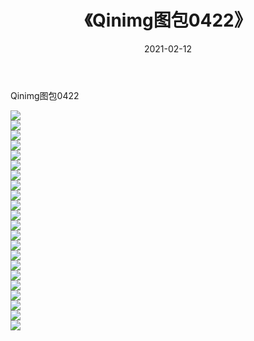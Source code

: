 ﻿---
layout: post
title:  《Qinimg图包0422》
date:   2021-02-12
img: http://imgx.orgx.ga/Qinimg图包/Qinimg图包0422/000.jpg
categories: [美女, 清纯, 唯美]
---

Qinimg图包0422

 ![](http://imgx.orgx.ga/Qinimg图包/Qinimg图包0422/001.jpg) <br>![](http://imgx.orgx.ga/Qinimg图包/Qinimg图包0422/002.jpg) <br>![](http://imgx.orgx.ga/Qinimg图包/Qinimg图包0422/003.jpg) <br>![](http://imgx.orgx.ga/Qinimg图包/Qinimg图包0422/004.jpg) <br>![](http://imgx.orgx.ga/Qinimg图包/Qinimg图包0422/005.jpg) <br>![](http://imgx.orgx.ga/Qinimg图包/Qinimg图包0422/006.jpg) <br>![](http://imgx.orgx.ga/Qinimg图包/Qinimg图包0422/007.jpg) <br>![](http://imgx.orgx.ga/Qinimg图包/Qinimg图包0422/008.jpg) <br>![](http://imgx.orgx.ga/Qinimg图包/Qinimg图包0422/009.jpg) <br>![](http://imgx.orgx.ga/Qinimg图包/Qinimg图包0422/010.jpg) <br>![](http://imgx.orgx.ga/Qinimg图包/Qinimg图包0422/011.jpg) <br>![](http://imgx.orgx.ga/Qinimg图包/Qinimg图包0422/012.jpg) <br>![](http://imgx.orgx.ga/Qinimg图包/Qinimg图包0422/013.jpg) <br>![](http://imgx.orgx.ga/Qinimg图包/Qinimg图包0422/014.jpg) <br>![](http://imgx.orgx.ga/Qinimg图包/Qinimg图包0422/015.jpg) <br>![](http://imgx.orgx.ga/Qinimg图包/Qinimg图包0422/016.jpg) <br>![](http://imgx.orgx.ga/Qinimg图包/Qinimg图包0422/017.jpg) <br>![](http://imgx.orgx.ga/Qinimg图包/Qinimg图包0422/018.jpg) <br>![](http://imgx.orgx.ga/Qinimg图包/Qinimg图包0422/019.jpg) <br>![](http://imgx.orgx.ga/Qinimg图包/Qinimg图包0422/020.jpg) <br>![](http://imgx.orgx.ga/Qinimg图包/Qinimg图包0422/021.jpg) <br>![](http://imgx.orgx.ga/Qinimg图包/Qinimg图包0422/022.jpg) <br>
